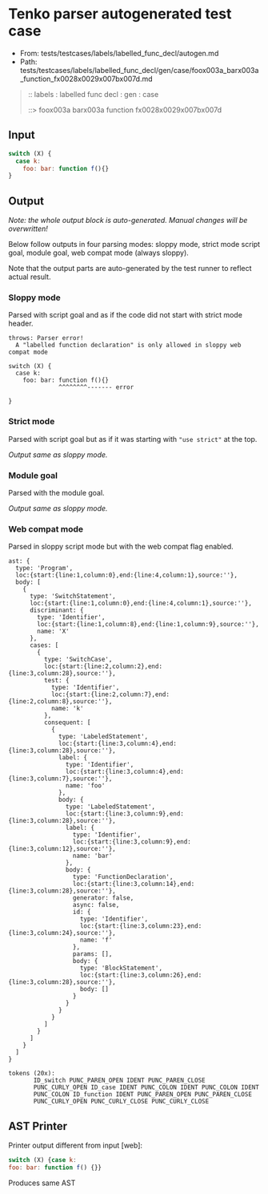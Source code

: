 # Tenko parser autogenerated test case

- From: tests/testcases/labels/labelled_func_decl/autogen.md
- Path: tests/testcases/labels/labelled_func_decl/gen/case/foox003a_barx003a_function_fx0028x0029x007bx007d.md

> :: labels : labelled func decl : gen : case
>
> ::> foox003a barx003a function fx0028x0029x007bx007d

## Input


`````js
switch (X) {
  case k:
    foo: bar: function f(){}
}
`````

## Output

_Note: the whole output block is auto-generated. Manual changes will be overwritten!_

Below follow outputs in four parsing modes: sloppy mode, strict mode script goal, module goal, web compat mode (always sloppy).

Note that the output parts are auto-generated by the test runner to reflect actual result.

### Sloppy mode

Parsed with script goal and as if the code did not start with strict mode header.

`````
throws: Parser error!
  A "labelled function declaration" is only allowed in sloppy web compat mode

switch (X) {
  case k:
    foo: bar: function f(){}
              ^^^^^^^^------- error

}
`````

### Strict mode

Parsed with script goal but as if it was starting with `"use strict"` at the top.

_Output same as sloppy mode._

### Module goal

Parsed with the module goal.

_Output same as sloppy mode._

### Web compat mode

Parsed in sloppy script mode but with the web compat flag enabled.

`````
ast: {
  type: 'Program',
  loc:{start:{line:1,column:0},end:{line:4,column:1},source:''},
  body: [
    {
      type: 'SwitchStatement',
      loc:{start:{line:1,column:0},end:{line:4,column:1},source:''},
      discriminant: {
        type: 'Identifier',
        loc:{start:{line:1,column:8},end:{line:1,column:9},source:''},
        name: 'X'
      },
      cases: [
        {
          type: 'SwitchCase',
          loc:{start:{line:2,column:2},end:{line:3,column:28},source:''},
          test: {
            type: 'Identifier',
            loc:{start:{line:2,column:7},end:{line:2,column:8},source:''},
            name: 'k'
          },
          consequent: [
            {
              type: 'LabeledStatement',
              loc:{start:{line:3,column:4},end:{line:3,column:28},source:''},
              label: {
                type: 'Identifier',
                loc:{start:{line:3,column:4},end:{line:3,column:7},source:''},
                name: 'foo'
              },
              body: {
                type: 'LabeledStatement',
                loc:{start:{line:3,column:9},end:{line:3,column:28},source:''},
                label: {
                  type: 'Identifier',
                  loc:{start:{line:3,column:9},end:{line:3,column:12},source:''},
                  name: 'bar'
                },
                body: {
                  type: 'FunctionDeclaration',
                  loc:{start:{line:3,column:14},end:{line:3,column:28},source:''},
                  generator: false,
                  async: false,
                  id: {
                    type: 'Identifier',
                    loc:{start:{line:3,column:23},end:{line:3,column:24},source:''},
                    name: 'f'
                  },
                  params: [],
                  body: {
                    type: 'BlockStatement',
                    loc:{start:{line:3,column:26},end:{line:3,column:28},source:''},
                    body: []
                  }
                }
              }
            }
          ]
        }
      ]
    }
  ]
}

tokens (20x):
       ID_switch PUNC_PAREN_OPEN IDENT PUNC_PAREN_CLOSE
       PUNC_CURLY_OPEN ID_case IDENT PUNC_COLON IDENT PUNC_COLON IDENT
       PUNC_COLON ID_function IDENT PUNC_PAREN_OPEN PUNC_PAREN_CLOSE
       PUNC_CURLY_OPEN PUNC_CURLY_CLOSE PUNC_CURLY_CLOSE
`````


## AST Printer

Printer output different from input [web]:

````js
switch (X) {case k:
foo: bar: function f() {}}
````

Produces same AST
